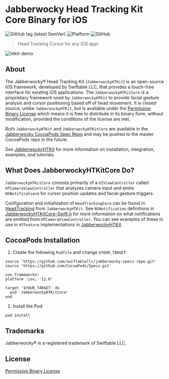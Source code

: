 # Jabberwocky Head Tracking Kit Core Binary for iOS

![GitHub tag (latest SemVer)](https://img.shields.io/github/v/tag/swiftablellc/jabberwocky-head-tracking-kit-core-ios-binary?label=release&sort=semver) ![Platform](https://img.shields.io/badge/platform-iOS-lightgrey) ![GitHub](https://img.shields.io/badge/license-Permissive%20Binary%201.0-green) 

> Head Tracking Cursor for any iOS app!

![htkit-demo](https://user-images.githubusercontent.com/6625903/82473198-d5ba2080-9a8e-11ea-9c2a-379558bf8b65.gif)

## About

The Jabberwocky® Head Tracking Kit (`JabberwockyHTKit`) is an open-source iOS framework, developed by Swiftable LLC, that provides a touch-free interface for existing iOS applications. The `JabberwockyHTKitCore` is a proprietary framework used by `JabberwockyHTKit` to provide facial gesture analysis and cursor positioning based off of head movement. It is closed source, unlike `JabberwockyHTKit`, but is available under the [Permissive Binary License](https://www.mbed.com/en/licenses/permissive-binary-license/) which means it is free to distribute in its binary form, without modification, provided the conditions of the license are met.

Both `JabberwockyHTKit` and `JabberwockyHTKitCore` are available in the [Jabberwocky CocoaPods Spec Repo](https://github.com/swiftablellc/jabberwocky-specs-repo) and may be pushed to the master CocoaPods repo in the future.

See [JabberwockyHTKit](https://github.com/swiftablellc/jabberwocky-head-tracking-kit-ios) for more information on installation, integration, examples, and tutorials.

## What Does JabberwockyHTKitCore Do?

`JabberwockyHTKitCore` consists primarily of a `UIViewController` called `HTCameraViewController` that analyzes camera input and emits `NSNotification`s for cursor position updates and facial gesture triggers.

Configuration and initialization of `HeadTrackingCore` can be found in [HeadTracking](https://github.com/swiftablellc/jabberwocky-head-tracking-kit-ios/blob/master/JabberwockyHTKit/Configuration/HeadTracking.swift) from `JabberwockyHTKit`. See `NSNotification` definitions in [JabberwockyHTKitCore-Swift.h](https://github.com/swiftablellc/jabberwocky-head-tracking-kit-core-ios-binary/blob/master/JabberwockyHTKitCore.framework/Headers/JabberwockyHTKitCore-Swift.h) for more information on what notifications are emitted from `HTCameraViewController`. You can see examples of these in use in `HTFeature` implementations in [JabberwockyHTKit](https://github.com/swiftablellc/jabberwocky-head-tracking-kit-ios).


## CocoaPods Installation

1. Create  the following `Podfile` and change `$YOUR_TARGET`:

  ```shell script
  source 'https://github.com/swiftablellc/jabberwocky-specs-repo.git'
  source 'https://github.com/CocoaPods/Specs.git'

  use_frameworks!
  platform :ios, '12.0'

  target '$YOUR_TARGET' do
    pod 'JabberwockyHTKitCore'
  end
  ```

2. Install the Pod

  ```shell script
  pod install
  ```

## Trademarks

Jabberwocky® is a registered trademark of Swiftable LLC.

## License

[Permissive Binary License](LICENSE-permissive-binary-license-1.0.txt)
